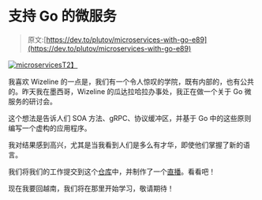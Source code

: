 # 支持 Go 的微服务

> 原文:[https://dev.to/plutov/microservices-with-go-e89](https://dev.to/plutov/microservices-with-go-e89)

[![microservices](../Images/11e110fcb1b6f6391f794a5bc88dc6ba.png)T2】](https://res.cloudinary.com/practicaldev/image/fetch/s--l81b4mPB--/c_limit%2Cf_auto%2Cfl_progressive%2Cq_auto%2Cw_880/http://pliutau.com/workshop1.jpg)

我喜欢 Wizeline 的一点是，我们有一个令人惊叹的学院，既有内部的，也有公共的。昨天我在墨西哥，Wizeline 的瓜达拉哈拉办事处，我正在做一个关于 Go 微服务的研讨会。

这个想法是告诉人们 SOA 方法、gRPC、协议缓冲区，并基于 Go 中的这些原则编写一个虚构的应用程序。

我对结果感到高兴，尤其是当我看到人们是多么有才华，即使他们掌握了新的语言。

我们将我们的工作提交到这个[仓库](https://github.com/wizelineacademy/GoWorkshop)中，并制作了一个[直播](https://www.facebook.com/WizelineAcademy/videos/1726299830998775/)。看看吧！

现在我要回越南，我们将在那里开始学习，敬请期待！